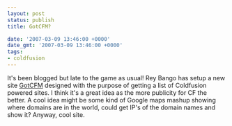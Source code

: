 ```yaml
---
layout: post
status: publish
title: GotCFM?

date: '2007-03-09 13:46:00 +0000'
date_gmt: '2007-03-09 13:46:00 +0000'
tags:
- coldfusion
---
```

It's been blogged but late to the game as usual! Rey Bango has setup a new site <a href="http://www.gotcfm.com">GotCFM</a> designed with the purpose of getting a list of Coldfusion powered sites. I think it's a great idea as the more publicity for CF the better.
A cool idea might be some kind of Google maps mashup showing where domains are in the world, could get IP's of the domain names and show it?
Anyway, cool site.
